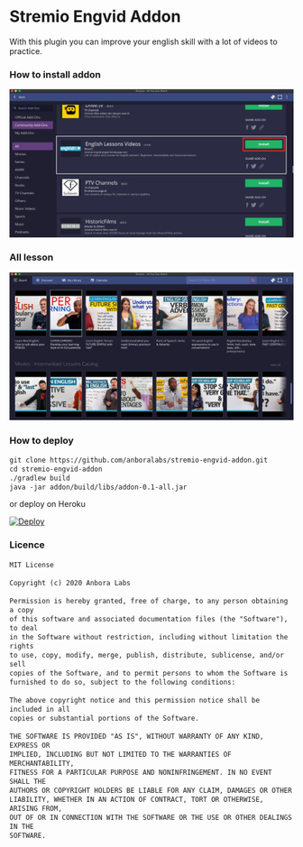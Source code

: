 # Stremio Engvid Addon
With this plugin you can improve your english skill with a lot of videos to practice.

### How to install addon

![Installing Addon](./resources/install_addon.png)

### All lesson

![Lessons](./resources/list_lessons.png)

### How to deploy

```
git clone https://github.com/anboralabs/stremio-engvid-addon.git
cd stremio-engvid-addon
./gradlew build
java -jar addon/build/libs/addon-0.1-all.jar
```
or deploy on Heroku

[![Deploy](https://www.herokucdn.com/deploy/button.svg)](https://heroku.com/deploy)

### Licence

```
MIT License

Copyright (c) 2020 Anbora Labs

Permission is hereby granted, free of charge, to any person obtaining a copy
of this software and associated documentation files (the "Software"), to deal
in the Software without restriction, including without limitation the rights
to use, copy, modify, merge, publish, distribute, sublicense, and/or sell
copies of the Software, and to permit persons to whom the Software is
furnished to do so, subject to the following conditions:

The above copyright notice and this permission notice shall be included in all
copies or substantial portions of the Software.

THE SOFTWARE IS PROVIDED "AS IS", WITHOUT WARRANTY OF ANY KIND, EXPRESS OR
IMPLIED, INCLUDING BUT NOT LIMITED TO THE WARRANTIES OF MERCHANTABILITY,
FITNESS FOR A PARTICULAR PURPOSE AND NONINFRINGEMENT. IN NO EVENT SHALL THE
AUTHORS OR COPYRIGHT HOLDERS BE LIABLE FOR ANY CLAIM, DAMAGES OR OTHER
LIABILITY, WHETHER IN AN ACTION OF CONTRACT, TORT OR OTHERWISE, ARISING FROM,
OUT OF OR IN CONNECTION WITH THE SOFTWARE OR THE USE OR OTHER DEALINGS IN THE
SOFTWARE.
```
